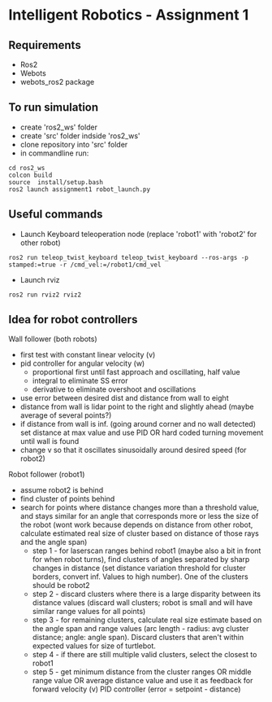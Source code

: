 # Intelligent Robotics - Assignment 1

## Requirements
- Ros2
- Webots
- webots_ros2 package

## To run simulation
- create 'ros2_ws' folder
- create 'src' folder indside 'ros2_ws'
- clone repository into 'src' folder
- in commandline run:
```
cd ros2_ws
colcon build
source  install/setup.bash
ros2 launch assignment1 robot_launch.py
```

## Useful commands
- Launch Keyboard teleoperation node (replace 'robot1' with 'robot2' for other robot)
```
ros2 run teleop_twist_keyboard teleop_twist_keyboard --ros-args -p stamped:=true -r /cmd_vel:=/robot1/cmd_vel
```
- Launch rviz
```
ros2 run rviz2 rviz2
```

## Idea for robot controllers
Wall follower (both robots)
- first test with constant linear velocity (v)
- pid controller for angular velocity (w)
   - proportional first until fast approach and oscillating, half value
   - integral to eliminate SS error
   - derivative to eliminate overshoot and oscillations
- use error between desired dist and distance from wall to eight
- distance from wall is lidar point to the right and slightly ahead (maybe average of several points?)
- if distance from wall is inf. (going around corner and no wall detected) set distance at max value and use PID OR hard coded turning movement until wall is found
- change v so that it oscillates sinusoidally around desired speed (for robot2)


Robot follower (robot1)
- assume robot2 is behind
- find cluster of points behind
- search for points where distance changes more than a threshold value, and stays similar for an angle that corresponds more or less the size of the robot (wont work because depends on distance from other robot, calculate estimated real size of cluster based on distance of those rays and the angle span)
   - step 1 - for laserscan ranges behind robot1 (maybe also a bit in front for when robot turns), find clusters of angles separated by sharp changes in distance (set distance variation threshold for cluster borders, convert inf. Values to high number). One of the clusters should be robot2
   - step 2 - discard clusters where there is a large disparity between its distance values (discard wall clusters; robot is small and will have similar range values for all points)
   - step 3 - for remaining clusters, calculate real size estimate based on the angle span and range values (arc length -  radius: avg cluster distance; angle: angle span). Discard clusters that aren't within expected values for size of turtlebot.
   - step 4 - if there are still multiple valid clusters, select the closest to robot1
   - step 5 - get minimum distance from the cluster ranges OR middle range value OR average distance value and use it as feedback for forward velocity (v) PID controller (error = setpoint - distance)



